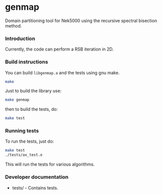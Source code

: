 # genmap

Domain partitioning tool for Nek5000 using the recursive spectral
bisection method.

### Introduction

Currently, the code can perform a RSB iteration in 2D. 

### Build instructions

You can build `libgenmap.a` and the tests using gnu make.

```sh
make
```

Just to build the library use:

```sh
make genmap
```

then to build the tests, do:

```sh
make test
```

### Running tests

To run the tests, just do:

```sh
make test
./tests/ax_test.o
```

This will run the tests for various algorithms.

### Developer documentation

- tests/ - Contains tests.
